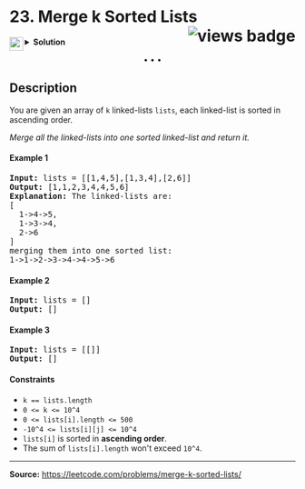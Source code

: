 <h1>
23. Merge k Sorted Lists
<img src="https://tinyurl.com/2pjx52rs" align="right" alt="views badge">
</h1>

<details>
<summary>
    <img src="https://git.io/JDE5D" height="24" align="left" alt="swift">
    <b>Solution</b>
</summary>

<br/>

```swift
class Solution {
    func mergeKLists(_ lists: [ListNode?]) -> ListNode? {
        var sorted = [Int]()
        for list in lists.compactMap ({ $0 }) {
            var head: ListNode? = list
            while head != nil {
                sorted.append(head!.val)
                head = head?.next
            }
        }
        sorted.sort()
        if sorted.isEmpty { return nil }
        
        let node = ListNode(0)
        var curr = ListNode(sorted[0])
        node.next = curr
        
        for n in sorted.dropFirst() {
            let tmp: ListNode? = ListNode(n)
            curr.next = tmp
            if let next = curr.next { curr = next }
        }
        return node.next
    }
}
```

<p>
<a href="https://gist.github.com/asahiocean/5f4e413b42574002dc59ec44cc643404">
<img src="https://git.io/JDNlC" alt="GitHub Gist" height="18" align="center">
</a>
<a href="https://leetcode.com/problems/merge-k-sorted-lists/discuss/1656809/">
<img src="https://git.io/JDSVA" alt="LeetCode Discuss" height="28" align="right">
</a>
</p>
    
</details>

<p align="center">• • •</p>

## Description

You are given an array of `k` linked-lists `lists`, each linked-list is sorted in ascending order.

_Merge all the linked-lists into one sorted linked-list and return it._

#### Example 1

<pre>
<b>Input:</b> lists = [[1,4,5],[1,3,4],[2,6]]
<b>Output:</b> [1,1,2,3,4,4,5,6]
<b>Explanation:</b> The linked-lists are:
[
  1->4->5,
  1->3->4,
  2->6
]
merging them into one sorted list:
1->1->2->3->4->4->5->6
</pre>

#### Example 2

<pre>
<b>Input:</b> lists = []
<b>Output:</b> []
</pre>

#### Example 3

<pre>
<b>Input:</b> lists = [[]]
<b>Output:</b> []
</pre>

#### Constraints

* `k == lists.length`
* `0 <= k <= 10^4`
* `0 <= lists[i].length <= 500`
* `-10^4 <= lists[i][j] <= 10^4`
* `lists[i]` is sorted in **ascending order**.
* The sum of `lists[i].length` won't exceed `10^4`.

---

**Source:** https://leetcode.com/problems/merge-k-sorted-lists/
